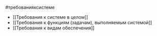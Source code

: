 #требованияксистеме

- [[Требования к системе в целом]]
- [[Требования к функциям (задачам), выполняемым системой]]
- [[Требования к видам обеспечения]]
